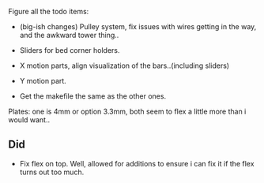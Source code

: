 
Figure all the todo items:

* (big-ish changes) Pulley system, fix issues with wires getting in the way,
  and the awkward tower thing..

* Sliders for bed corner holders.

* X motion parts, align visualization of the bars..(including sliders)
* Y motion part.

* Get the makefile the same as the other ones.

Plates: one is 4mm or option 3.3mm, both seem to flex a little more than i would
want..

## Did

* Fix flex on top. Well, allowed for additions to ensure i can fix it if the 
  flex turns out too much.
